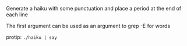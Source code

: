 Generate a haiku with some punctuation and place a period at the end of each line

The first argument can be used as an argument to grep -E for words

protip: `./haiku | say`

